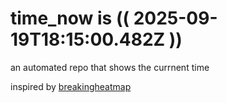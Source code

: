 # time_now is (( 2025-09-19T18:15:00.482Z ))

an automated repo that shows the currnent time

inspired by [breakingheatmap](https://github.com/breakingheatmap/breakingheatmap)